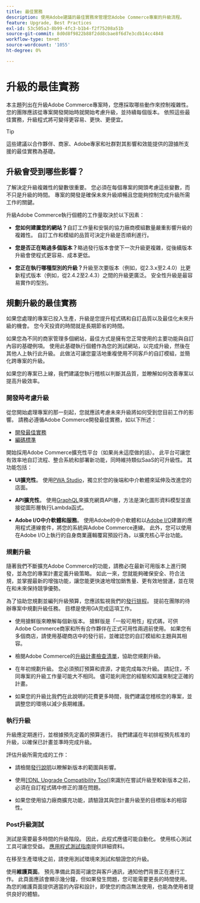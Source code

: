 ```yaml
---
title: 最佳實務
description: 使用Adobe建議的最佳實務來管理您Adobe Commerce專案的升級流程。
feature: Upgrade, Best Practices
exl-id: 53c505a3-8b99-4fc3-b1b4-f2f75208a51b
source-git-commit: 8d0d8f9822b88f2dd8cbae8f6d7e3cdb14cc4848
workflow-type: tm+mt
source-wordcount: '1055'
ht-degree: 0%

---
```


# 升級的最佳實務

本主題列出在升級Adobe Commerce專案時，您應採取哪些動作來控制複雜性。 您的團隊應該從專案開發開始時就開始考慮升級，並持續每個版本。 依照這些最佳實務，升級程式將可變得更容易、更快、更便宜。

>[!TIP]
>
>這些建議以合作夥伴、商家、Adobe專家和社群對其影響和效能提供的證據所支援的最佳實務為基礎。

## 升級會受到哪些影響？

了解決定升級複雜性的變數很重要。 您必須在每個專案的開頭考慮這些變數，而不只是升級的時間。 專案的開發是確保未來升級順暢且您能夠控制完成升級所需工作的關鍵。

升級Adobe Commerce執行個體的工作量取決於以下因素：

- **您如何建置您的網站？**&#x200B;自訂工作量和安裝的協力廠商模組數量嚴重影響升級的複雜性。 自訂工作和模組的品質可決定升級是否順利進行。

- **您是否正在略過多個版本？**&#x200B;略過發行版本會使下一次升級更複雜，從後續版本升級會使程式更容易、成本更低。

- **您正在執行哪種型別的升級？**&#x200B;升級至次要版本（例如，從2.3.x至2.4.0）比更新程式版本（例如，從2.4.2至2.4.3）之間的升級更廣泛。 安全性升級是最容易實作的型別。

## 規劃升級的最佳實務

如果您處理的專案已投入生產，升級是您提升程式碼和自訂品質以及最佳化未來升級的機會。 您今天投資的時間就是長期節省的時間。

如果您為不同的商家管理多個網站，最佳方式是擁有您正常使用的主要功能與自訂內容的基礎例項。 使用此基礎執行個體作為您的測試網站，以完成升級，然後在其他人上執行此升級。 此做法可讓您靈活地重複使用不同客戶的自訂模組，並簡化跨專案的升級。

如果您的專案已上線，我們建議您執行稽核以判斷其品質，並瞭解如何改善專案以提高升級效率。

### 開發時考慮升級

從您開始處理專案的那一刻起，您就應該考慮未來升級將如何受到您目前工作的影響。 請務必遵循Adobe Commerce開發最佳實務，如以下所述：

- [開發最佳實務](https://developer.adobe.com/commerce/php/best-practices/)
- [編碼標準](https://developer.adobe.com/commerce/php/coding-standards/)

開始採用Adobe Commerce擴充性平台（如果尚未這麼做的話）。 此平台可讓您有效率地自訂流程、整合系統和部署新功能，同時維持類似SaaS的可升級性。 其功能包括：

- **UI擴充性**。 使用[PWA Studio](https://developer.adobe.com/commerce/pwa-studio/)，獨立於您的後端和中介軟體來延伸及改進您的店面。

- **API擴充性**。 使用[GraphQL](https://devdocs.magento.com/guides/v2.4/graphql/index.html)來擴充網頁API層，方法是演化圖形資料模型並直接從圖形層執行Lambda函式。

- **Adobe I/O中介軟體和服務**。 使用Adobe的中介軟體和以[Adobe I/O](https://www.adobe.io/)建置的應用程式連線套件，將您的系統與Adobe Commerce連線。 此外，您可以使用在Adobe I/O上執行的自身商業邏輯覆寫預設行為，以擴充核心平台功能。

### 規劃升級

隨著我們不斷擴充Adobe Commerce的功能，請務必在最新可用版本上進行開發，並為您的專案計畫定義升級策略。 如此一來，您就能夠確保安全、符合法規，並掌握最新的增強功能，讓您能更快速地增加銷售量、更有效地營運，並在現在和未來保持競爭優勢。

為了協助您規劃並編列升級預算，您應該監視我們的[發行排程](https://devdocs.magento.com/release)。 提前在團隊的待辦專案中規劃升級任務。 目標是使用GA完成這項工作。

- 使用搶鮮版來瞭解每個新版本。 搶鮮版是「一般可用性」程式碼，可供Adobe Commerce商家和所有合作夥伴在正式可用性兩週前使用。 如果您有多個商店，請使用基礎商店中的發行前，並確認您的自訂模組和主題與其相容。

- 檢閱Adobe Commerce的[升級計畫檢查清單](https://support.magento.com/hc/en-us/articles/360057968951)，協助您規劃升級。

- 在年初規劃升級。 您必須預訂預算和資源，才能完成每次升級。 請記住，不同專案的升級工作量可能大不相同。 儘可能利用您的經驗和知識來制定正確的計畫。

- 如果您的升級比我們在此說明的花費更多時間，我們建議您稽核您的專案，並調整您的環境以減少長期維護。

### 執行升級

升級應定期進行，並根據預先定義的預算進行。 我們建議在年初排程預先核准的升級，以確保已計畫並準時完成升級。

評估升級所需完成的工作：

- 請檢閱[發行說明](https://devdocs.magento.com/guides/v2.4/release-notes/bk-release-notes.html)以瞭解新版本的範圍與影響。

- 使用[[!DNL Upgrade Compatibility Tool]](../upgrade-compatibility-tool/overview.md)來識別在嘗試升級至較新版本之前，必須在自訂程式碼中修正的潛在問題。

- 如果您使用協力廠商擴充功能，請驗證其與您計畫升級至的目標版本的相容性。

### Post升級測試

測試是需要最多時間的升級階段。 因此，此程式應儘可能自動化。 使用核心測試工具可讓您受益。 [應用程式測試指南](https://developer.adobe.com/commerce/testing/guide/)提供詳細資料。

在移至生產環境之前，請使用測試環境來測試和驗證您的升級。

使用&#x200B;**維護頁面**。 預先準備此頁面可讓您與客戶通訊，通知他們背景正在進行工作。 此頁面應該會顯示幾分鐘，但如果發生問題，您可能需要更長的時間使用。 為您的維護頁面提供適當的內容和設計，即使您的商店無法使用，也能為使用者提供良好的體驗。
